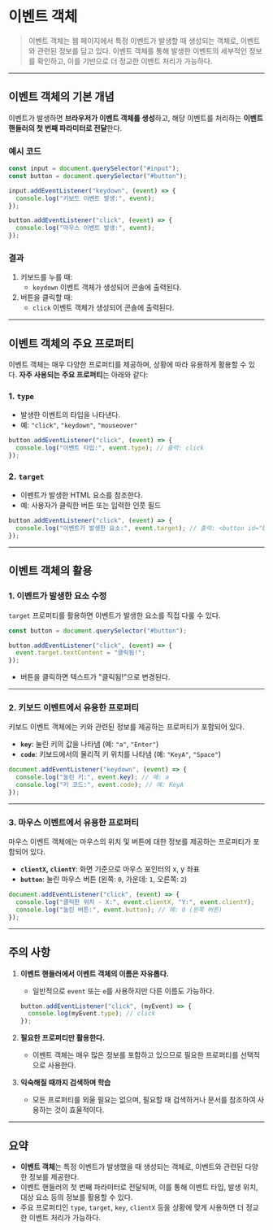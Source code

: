 # 이벤트 객체

> 이벤트 객체는 웹 페이지에서 특정 이벤트가 발생할 때 생성되는 객체로, 이벤트와 관련된 정보를 담고 있다. 이벤트 객체를 통해 발생한 이벤트의 세부적인 정보를 확인하고, 이를 기반으로 더 정교한 이벤트 처리가 가능하다.

---

## 이벤트 객체의 기본 개념

이벤트가 발생하면 **브라우저가 이벤트 객체를 생성**하고, 해당 이벤트를 처리하는 **이벤트 핸들러의 첫 번째 파라미터로 전달**한다.

### **예시 코드**

```jsx
const input = document.querySelector("#input");
const button = document.querySelector("#button");

input.addEventListener("keydown", (event) => {
  console.log("키보드 이벤트 발생:", event);
});

button.addEventListener("click", (event) => {
  console.log("마우스 이벤트 발생:", event);
});
```

### **결과**

1. 키보드를 누를 때:
   - `keydown` 이벤트 객체가 생성되어 콘솔에 출력된다.
2. 버튼을 클릭할 때:
   - `click` 이벤트 객체가 생성되어 콘솔에 출력된다.

---

## 이벤트 객체의 주요 프로퍼티

이벤트 객체는 매우 다양한 프로퍼티를 제공하며, 상황에 따라 유용하게 활용할 수 있다. **자주 사용되는 주요 프로퍼티**는 아래와 같다:

### 1. **`type`**

- 발생한 이벤트의 타입을 나타낸다.
- 예: `"click"`, `"keydown"`, `"mouseover"`

```jsx
button.addEventListener("click", (event) => {
  console.log("이벤트 타입:", event.type); // 출력: click
});
```

### 2. **`target`**

- 이벤트가 발생한 HTML 요소를 참조한다.
- 예: 사용자가 클릭한 버튼 또는 입력한 인풋 필드

```jsx
button.addEventListener("click", (event) => {
  console.log("이벤트가 발생한 요소:", event.target); // 출력: <button id="button">...</button>
});
```

---

## 이벤트 객체의 활용

### **1. 이벤트가 발생한 요소 수정**

`target` 프로퍼티를 활용하면 이벤트가 발생한 요소를 직접 다룰 수 있다.

```jsx
const button = document.querySelector("#button");

button.addEventListener("click", (event) => {
  event.target.textContent = "클릭됨!";
});
```

- 버튼을 클릭하면 텍스트가 "클릭됨!"으로 변경된다.

---

### **2. 키보드 이벤트에서 유용한 프로퍼티**

키보드 이벤트 객체에는 키와 관련된 정보를 제공하는 프로퍼티가 포함되어 있다.

- **`key`**: 눌린 키의 값을 나타냄 (예: `"a"`, `"Enter"`)
- **`code`**: 키보드에서의 물리적 키 위치를 나타냄 (예: `"KeyA"`, `"Space"`)

```jsx
document.addEventListener("keydown", (event) => {
  console.log("눌린 키:", event.key); // 예: a
  console.log("키 코드:", event.code); // 예: KeyA
});
```

---

### **3. 마우스 이벤트에서 유용한 프로퍼티**

마우스 이벤트 객체에는 마우스의 위치 및 버튼에 대한 정보를 제공하는 프로퍼티가 포함되어 있다.

- **`clientX`, `clientY`**: 화면 기준으로 마우스 포인터의 x, y 좌표
- **`button`**: 눌린 마우스 버튼 (왼쪽: `0`, 가운데: `1`, 오른쪽: `2`)

```jsx
document.addEventListener("click", (event) => {
  console.log("클릭한 위치 - X:", event.clientX, "Y:", event.clientY);
  console.log("눌린 버튼:", event.button); // 예: 0 (왼쪽 버튼)
});
```

---

## 주의 사항

1. **이벤트 핸들러에서 이벤트 객체의 이름은 자유롭다.**

   - 일반적으로 `event` 또는 `e`를 사용하지만 다른 이름도 가능하다.

   ```jsx
   button.addEventListener("click", (myEvent) => {
     console.log(myEvent.type); // click
   });
   ```

2. **필요한 프로퍼티만 활용한다.**
   - 이벤트 객체는 매우 많은 정보를 포함하고 있으므로 필요한 프로퍼티를 선택적으로 사용한다.
3. **익숙해질 때까지 검색하며 학습**
   - 모든 프로퍼티를 외울 필요는 없으며, 필요할 때 검색하거나 문서를 참조하여 사용하는 것이 효율적이다.

---

## 요약

- **이벤트 객체**는 특정 이벤트가 발생했을 때 생성되는 객체로, 이벤트와 관련된 다양한 정보를 제공한다.
- 이벤트 핸들러의 첫 번째 파라미터로 전달되며, 이를 통해 이벤트 타입, 발생 위치, 대상 요소 등의 정보를 활용할 수 있다.
- 주요 프로퍼티인 `type`, `target`, `key`, `clientX` 등을 상황에 맞게 사용하면 더 정교한 이벤트 처리가 가능하다.
